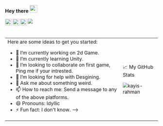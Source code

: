 ### Hey there <img src="https://media.giphy.com/media/hvRJCLFzcasrR4ia7z/giphy.gif" width="25px">
<a href="https://twitter.com/kayisrahman">
  <img align="left" alt="Kayis Rahman | Twitter" width="22px" src="https://raw.githubusercontent.com/peterthehan/peterthehan/master/assets/twitter.svg" />
</a>
<a href="https://www.linkedin.com/in/kayisrahman/">
  <img align="left" alt="Kayis Rahman | LinkedIn" width="22px" src="https://raw.githubusercontent.com/peterthehan/peterthehan/master/assets/linkedin.svg" />
</a>
<a href="https://www.instagram.com/kayisrahman">
  <img align="left" alt="Kayis Rahman | Instagram" width="22px" src="https://static.cdnlogo.com/logos/i/92/instagram.svg" />
</a>

![](https://visitor-badge.glitch.me/badge?page_id=kayis-rahman)

<br />

<table>
  <tbody border ="none">
    <tr>
      <td>
Here are some ideas to get you started:

- 🔭 I’m currently working on 2d Game.
- 🌱 I’m currently learning Unity.
- 👯 I’m looking to collaborate on first game, Ping me if your intrested.
- 🤔 I’m looking for help with Desgining.
- 💬 Ask me about something weird.
- 📫 How to reach me: Send a message to any of the above platforms.
- 😄 Pronouns: Idyllic 
- ⚡ Fun fact: I don't know.
-->
      </td>
      <td>
        
📈 My GitHub Stats

<p align="left"> <img src="https://github-readme-stats.vercel.app/api?username=kayis-rahman&show_icons=true&theme=gotham" alt="kayis-rahman" /> 
    </tr>
